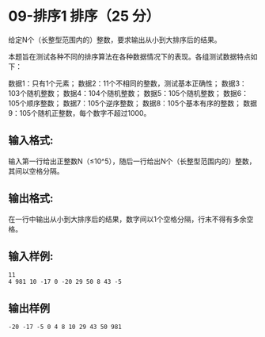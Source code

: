 #  09-排序1 排序（25 分）
给定N个（长整型范围内的）整数，要求输出从小到大排序后的结果。

本题旨在测试各种不同的排序算法在各种数据情况下的表现。各组测试数据特点如下：

数据1：只有1个元素；
数据2：11个不相同的整数，测试基本正确性；
数据3：103个随机整数；
数据4：104个随机整数；
数据5：105个随机整数；
数据6：105个顺序整数；
数据7：105个逆序整数；
数据8：105个基本有序的整数；
数据9：105个随机正整数，每个数字不超过1000。
## 输入格式:
输入第一行给出正整数N（≤10^5），随后一行给出N个（长整型范围内的）整数，其间以空格分隔。
## 输出格式:
在一行中输出从小到大排序后的结果，数字间以1个空格分隔，行末不得有多余空格。
## 输入样例:
```
11
4 981 10 -17 0 -20 29 50 8 43 -5
```
## 输出样例
```
-20 -17 -5 0 4 8 10 29 43 50 981
```

